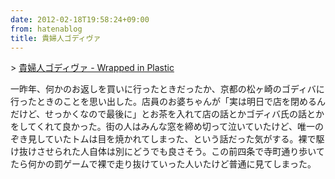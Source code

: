 ```yaml
---
date: 2012-02-18T19:58:24+09:00
from: hatenablog
title: 貴婦人ゴディヴァ
---
```


<p>&gt; <a href="http://mooz.hatenablog.com/entry/2012/02/18/174333">貴婦人ゴディヴァ - Wrapped in Plastic</a></p><p>一昨年、何かのお返しを買いに行ったときだったか、京都の松ヶ崎のゴディバに行ったときのことを思い出した。店員のお婆ちゃんが「実は明日で店を閉めるんだけど、せっかくなので最後に」とお茶を入れて店の話とかゴディバ氏の話とかをしてくれて良かった。街の人はみんな窓を締め切って泣いていたけど、唯一のぞき見していたトムは目を焼かれてしまった、という話だった気がする。裸で駆け抜けさせられた人自体は別にどうでも良さそう。この前四条で寺町通り歩いてたら何かの罰ゲームで裸で走り抜けていった人いたけど普通に見てしまった。</p>

